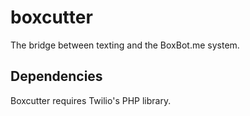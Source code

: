 # boxcutter
The bridge between texting and the BoxBot.me system.

## Dependencies
Boxcutter requires Twilio's PHP library.
